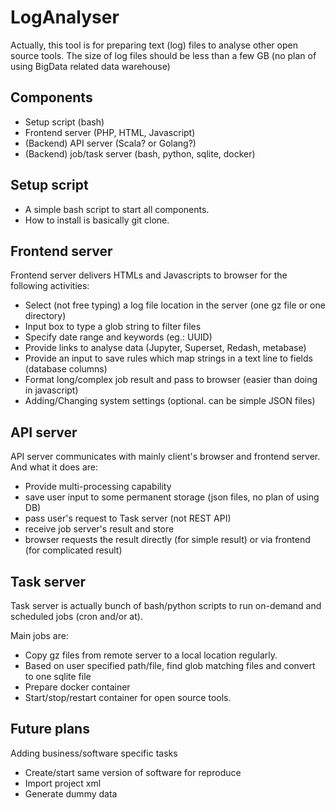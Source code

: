 # LogAnalyser
Actually, this tool is for preparing text (log) files to analyse other open source tools.
The size of log files should be less than a few GB (no plan of using BigData related data warehouse)

## Components

* Setup script (bash)
* Frontend server (PHP, HTML, Javascript)
* (Backend) API server (Scala? or Golang?)
* (Backend) job/task server (bash, python, sqlite, docker)

## Setup script
* A simple bash script to start all components.
* How to install is basically git clone.

## Frontend server
Frontend server delivers HTMLs and Javascripts to browser for the following activities:

* Select (not free typing) a log file location in the server (one gz file or one directory)
* Input box to type a glob string to filter files
* Specify date range and keywords (eg.: UUID)
* Provide links to analyse data (Jupyter, Superset, Redash, metabase)
* Provide an input to save rules which map strings in a text line to fields (database columns)
* Format long/complex job result and pass to browser (easier than doing in javascript)
* Adding/Changing system settings (optional. can be simple JSON files)

## API server
API server communicates with mainly client's browser and frontend server. And what it does are:

* Provide multi-processing capability
* save user input to some permanent storage (json files, no plan of using DB)
* pass user's request to Task server (not REST API)
* receive job server's result and store
* browser requests the result directly (for simple result) or via frontend (for complicated result)

## Task server
Task server is actually bunch of bash/python scripts to run on-demand and scheduled jobs (cron and/or at).

Main jobs are:
* Copy gz files from remote server to a local location regularly.
* Based on user specified path/file, find glob matching files and convert to one sqlite file
* Prepare docker container
* Start/stop/restart container for open source tools.

## Future plans
Adding business/software specific tasks

* Create/start same version of software for reproduce
* Import project xml
* Generate dummy data